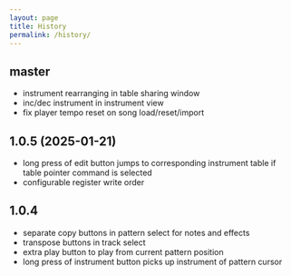 ```yaml
---
layout: page
title: History
permalink: /history/
---
```


## master
+ instrument rearranging in table sharing window
+ inc/dec instrument in instrument view
+ fix player tempo reset on song load/reset/import

## 1.0.5 (2025-01-21)
+ long press of edit button jumps to corresponding instrument table if table pointer command is selected
+ configurable register write order


## 1.0.4
+ separate copy buttons in pattern select for notes and effects
+ transpose buttons in track select
+ extra play button to play from current pattern position
+ long press of instrument button picks up instrument of pattern cursor

